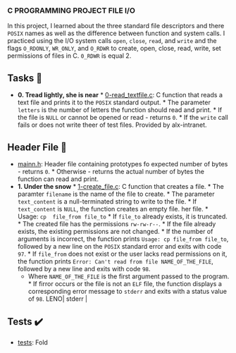 ### C PROGRAMMING PROJECT FILE I/O
In this project, I learned about the three standard file descriptors and there `POSIX` names as well as the 
difference between function and system calls. I practiced using the I/O system calls `open`, `close`, `read`, 
and `write` and the flags `O_RDONLY`, `WR_ONLY`, and `O_RDWR` to create, open, close, read, write, set 
permissions of files in C. `0_RDWR` is equal 2.

## Tasks :page_with_curl:
* **0. Tread lightly, she is near** * [0-read_textfile.c](./0-read_textfile.c): C function that reads a text 
  file and prints it to the `POSIX` standard output. * The parameter `letters` is the number of letters the 
  function should read and print. * If the file is `NULL` or cannot be opened or read - returns `0`. * If the 
  `write` call fails or does not write theer of test files. Provided by alx-intranet.
## Header File :file_folder:
* [mainn.h](./main.h): Header file containing prototypes fo expected number of bytes - returns `0`. * 
  Otherwise - returns the actual number of bytes the function can read and print.
* **1. Under the snow** * [1-create_file.c](./1-create_file.c): C function that creates a file. * The paramter 
  `filename` is the name of the file to create. * The parameter `text_content` is a null-terminated string to 
  write to the file. * If `text_content` is `NULL`, the function creates an empty file. her file. * Usage: `cp 
  file_from file_to` * If `file_to` already exists, it is truncated. * The created file has the permissions 
  `rw-rw-r--`. * If the file already exists, the existing permissions are not changed. * If the number of 
  arguments is incorrect, the function prints `Usage: cp file_from file_to`, followed by a new line on the 
  `POSIX` standard error and exits with code `97`. * If `file_from` does not exist or the user lacks read 
  permissions on it, the function prints `Error: Can't read from file NAME_OF_THE_FILE`, followed by a new line 
  and exits with code `98`.
    * Where `NAME_OF_THE_FILE` is the first argument passed to the program. * If firror occurs or the file is 
  not an `ELF` file, the function displays a corresponding error message to `stderr` and exits with a status 
  value of `98`.
LENO| stderr |
## Tests :heavy_check_mark:
* [tests](./tests): Fold
